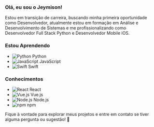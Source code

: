 ### Olá, eu sou o Jeymison! 

Estou em transição de carreira, buscando minha primeira oportunidade como Desenvolvedor, atualmente estou em formação em Análise e Desenvolvimento de Sistemas e me profissionalizando como Desenvolvedor Full Stack Python e Desenvolvedor Mobile iOS.

### Estou Aprendendo
- ![Python](https://cdn.jsdelivr.net/gh/devicons/devicon/icons/python/python-original-wordmark.svg) Python
- ![JavaScript](https://cdn.jsdelivr.net/gh/devicons/devicon/icons/javascript/javascript-original.svg) JavaScript
- ![Swift](https://cdn.jsdelivr.net/gh/devicons/devicon/icons/swift/swift-original-wordmark.svg) Swift

### Conhecimentos
- ![React](https://cdn.jsdelivr.net/gh/devicons/devicon/icons/react/react-original-wordmark.svg) React  
- ![Vue.js](https://cdn.jsdelivr.net/gh/devicons/devicon/icons/vuejs/vuejs-original-wordmark.svg) Vue.js
- ![Node.js](https://cdn.jsdelivr.net/gh/devicons/devicon/icons/nodejs/nodejs-original-wordmark.svg) Node.js
- ![npm](https://cdn.jsdelivr.net/gh/devicons/devicon/icons/npm/npm-original-wordmark.svg) npm

Fique à vontade para explorar meus projetos e entre em contato se tiver alguma pergunta ou sugestão! 🚀


          
          
          

